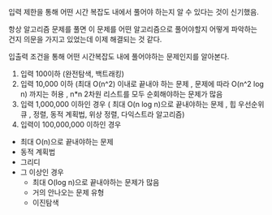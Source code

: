 입력 제한을 통해 어떤 시간 복잡도 내에서 풀어야 하는지 알 수 있다는 것이 신기했음.

항상 알고리즘 문제를 풀면 이 문제를 어떤 알고리즘으로 풀어야할지 어떻게 파악하는 건지 의문을 가지고 있었는데 이제 해결되는 것 같다. 

입출력 조건을 통해 어떤 시간복잡도 내에 풀어야하는 문제인지를 알아본다.
1. 입력 100이하 (완전탐색, 백트래킹)
2. 입력 10,000 이하 (최대 O(n^2) 이내로 끝내야 하는 문제 , 문제에 따라 O(n^2 log n) 까지는 허용 , n*n 2차원 리스트를 모두 순회해야하는 문제가 많음
3. 입력 1,000,000 이하인 경우 ( 최대 O(n log n)으로 끝내야하는 문제 , 힙 우선순위 큐 , 정렬, 동적 계획법, 위상 정렬, 다익스트라 알고리즘)
4. 입력이 100,000,000 이하인 경우
- 최대 O(n)으로 끝내야하는 문제
- 동적 계획법
- 그리디
- 그 이상인 경우
    - 최대 O(log n)으로 끝내야하는 문제가 많음
    - 거의 안나오는 문제 유형
    - 이진탐색
